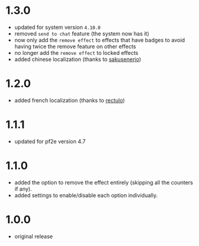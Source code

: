 # 1.3.0

-   updated for system version `4.10.0`
-   removed `send to chat` feature (the system now has it)
-   now only add the `remove effect` to effects that have badges to avoid having twice the remove feature on other effects
-   no longer add the `remove effect` to locked effects
-   added chinese localization (thanks to [sakusenerio](https://github.com/sakusenerio))

# 1.2.0

-   added french localization (thanks to [rectulo](https://github.com/rectulo))

# 1.1.1

-   updated for pf2e version 4.7

# 1.1.0

-   added the option to remove the effect entirely (skipping all the counters if any).
-   added settings to enable/disable each option individually.

# 1.0.0

-   original release
